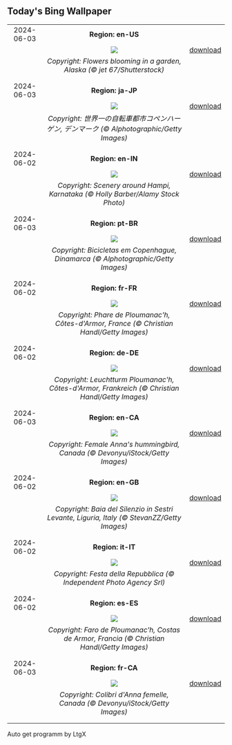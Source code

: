 ## Today's Bing Wallpaper
|      |      |      |
| :----: | :----: | :----: |
|2024-06-03|**Region: en-US**||
||![](https://www.bing.com/th?id=OHR.GardenWeek_EN-US6333815527_UHD.jpg&pid=hp&w=1152&h=648&rs=1&c=4)| [download](https://www.bing.com/th?id=OHR.GardenWeek_EN-US6333815527_UHD.jpg)|
||*Copyright: Flowers blooming in a garden, Alaska (© jet 67/Shutterstock)*
||
|||
|2024-06-03|**Region: ja-JP**||
||![](https://www.bing.com/th?id=OHR.CopenhagenBicycles_JA-JP2959867214_UHD.jpg&pid=hp&w=1152&h=648&rs=1&c=4)| [download](https://www.bing.com/th?id=OHR.CopenhagenBicycles_JA-JP2959867214_UHD.jpg)|
||*Copyright: 世界一の自転車都市コペンハーゲン, デンマーク (© Alphotographic/Getty Images)*
||
|||
|2024-06-02|**Region: en-IN**||
||![](https://www.bing.com/th?id=OHR.IndiaHampi_EN-IN5466875133_UHD.jpg&pid=hp&w=1152&h=648&rs=1&c=4)| [download](https://www.bing.com/th?id=OHR.IndiaHampi_EN-IN5466875133_UHD.jpg)|
||*Copyright: Scenery around Hampi, Karnataka (© Holly Barber/Alamy Stock Photo)*
||
|||
|2024-06-03|**Region: pt-BR**||
||![](https://www.bing.com/th?id=OHR.CopenhagenBicycles_PT-BR5476760078_UHD.jpg&pid=hp&w=1152&h=648&rs=1&c=4)| [download](https://www.bing.com/th?id=OHR.CopenhagenBicycles_PT-BR5476760078_UHD.jpg)|
||*Copyright: Bicicletas em Copenhague, Dinamarca (© Alphotographic/Getty Images)*
||
|||
|2024-06-02|**Region: fr-FR**||
||![](https://www.bing.com/th?id=OHR.MenRuz_FR-FR1588544538_UHD.jpg&pid=hp&w=1152&h=648&rs=1&c=4)| [download](https://www.bing.com/th?id=OHR.MenRuz_FR-FR1588544538_UHD.jpg)|
||*Copyright: Phare de Ploumanac'h, Côtes-d'Armor, France (© Christian Handl/Getty Images)*
||
|||
|2024-06-02|**Region: de-DE**||
||![](https://www.bing.com/th?id=OHR.MenRuz_DE-DE4765276671_UHD.jpg&pid=hp&w=1152&h=648&rs=1&c=4)| [download](https://www.bing.com/th?id=OHR.MenRuz_DE-DE4765276671_UHD.jpg)|
||*Copyright: Leuchtturm Ploumanac'h, Côtes-d'Armor, Frankreich (© Christian Handl/Getty Images)*
||
|||
|2024-06-03|**Region: en-CA**||
||![](https://www.bing.com/th?id=OHR.Annahummingbird_EN-CA0660927808_UHD.jpg&pid=hp&w=1152&h=648&rs=1&c=4)| [download](https://www.bing.com/th?id=OHR.Annahummingbird_EN-CA0660927808_UHD.jpg)|
||*Copyright: Female Anna's hummingbird, Canada (© Devonyu/iStock/Getty Images)*
||
|||
|2024-06-02|**Region: en-GB**||
||![](https://www.bing.com/th?id=OHR.SestriLevante_EN-GB3931672297_UHD.jpg&pid=hp&w=1152&h=648&rs=1&c=4)| [download](https://www.bing.com/th?id=OHR.SestriLevante_EN-GB3931672297_UHD.jpg)|
||*Copyright: Baia del Silenzio in Sestri Levante, Liguria, Italy (© StevanZZ/Getty Images)*
||
|||
|2024-06-02|**Region: it-IT**||
||![](https://www.bing.com/th?id=OHR.ItalyFlag_IT-IT1674511086_UHD.jpg&pid=hp&w=1152&h=648&rs=1&c=4)| [download](https://www.bing.com/th?id=OHR.ItalyFlag_IT-IT1674511086_UHD.jpg)|
||*Copyright: Festa della Repubblica (© Independent Photo Agency Srl)*
||
|||
|2024-06-02|**Region: es-ES**||
||![](https://www.bing.com/th?id=OHR.MenRuz_ES-ES3990544497_UHD.jpg&pid=hp&w=1152&h=648&rs=1&c=4)| [download](https://www.bing.com/th?id=OHR.MenRuz_ES-ES3990544497_UHD.jpg)|
||*Copyright: Faro de Ploumanac'h, Costas de Armor, Francia (© Christian Handl/Getty Images)*
||
|||
|2024-06-03|**Region: fr-CA**||
||![](https://www.bing.com/th?id=OHR.Annahummingbird_FR-CA8241563855_UHD.jpg&pid=hp&w=1152&h=648&rs=1&c=4)| [download](https://www.bing.com/th?id=OHR.Annahummingbird_FR-CA8241563855_UHD.jpg)|
||*Copyright: Colibri d'Anna femelle, Canada (© Devonyu/iStock/Getty Images)*
||
|||

Auto get programm by LtgX
